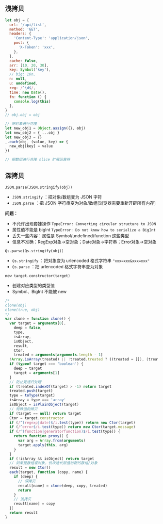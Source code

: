 ## 浅拷贝

```js
let obj = {
  url: '/api/list',
  method: 'GET',
  headers: {
    'Content-Type': 'application/json',
    post: {
      'X-Token': 'xxx',
    },
  },
  cache: false,
  arr: [10, 20, 30],
  key: Symbol('key'),
  // big: 10n,
  n: null,
  u: undefined,
  reg: /^\d$/,
  time: new Date(),
  fn: function () {
    console.log(this)
  },
}
// obj.obj = obj

// 把对象进行克隆
let new_obj1 = Object.assign({}, obj)
let new_obj2 = { ...obj }
let new_obj3 = {}
_.each(obj, (value, key) => {
  new_obj[key] = value
})

// 把数组进行克隆 slice 扩展运算符
```

## 深拷贝

`JSON.parse(JSON.stringify(obj))`

- `JSON.stringify` ：把对象/数组变为 JSON 字符
- `JSON.parse` ：把 JSON 字符串变为对象/数组[浏览器需要重新开辟所有内存]

**问题：**

- 不允许出现套娃操作 `TypeError: Converting circular structure to JSON`
- 属性值不能是 bigInt `TypeError: Do not know how to serialize a BigInt`
- 丢失一些内容：属性是 Symbol/undefined/function 这些类型
- 信息不准确：RegExp对象->空对象；Date对象->字符串；Error对象->空对象

`Qs.parse(Qs.stringify(obj))`

- `Qs.stringify` ：把对象变为 urlencoded 格式字符串 `"xxx=xxx&xxx=xxx"`
- `Qs.parse` ：把 urlencoded 格式字符串变为对象

`new target.constructor(target)`

- 创建对应类型的类型值
- Symbol、BigInt 不能被 new

```js
/*
clone(obj)
clone(true, obj)
*/
var clone = function clone() {
  var target = arguments[0],
    deep = false,
    type,
    isArray,
    isObject,
    result,
    Ctor,
    treated = arguments[arguments.length - 1]
  !Array.isArray(treated) || !treated.treated ? ((treated = []), (treated.treated = true)) : null
  if (typeof target === 'boolean') {
    deep = target
    target = arguments[1]
  }
  // 防止死递归处理
  if (treated.indexOf(target) > -1) return target
  treated.push(target)
  type = toType(target)
  isArray = type === 'array'
  isObject = isPlainObject(target)
  // 特殊值的拷贝
  if (target == null) return target
  Ctor = target.constructor
  if (/^(regexp|date)$/i.test(type)) return new Ctor(target)
  if (/^error$/i.test(type)) return new Ctor(target.message)
  if (/^(function|generatorfunction)$/i.test(type)) {
    return function proxy() {
      var arg = Array.from(arguments)
      target.apply(this, arg)
    }
  }
  if (!isArray && isObject) return target
  // 如果是数组或对象，依次迭代赋值给新的数组/对象
  result = new Ctor()
  each(target, function (copy, name) {
    if (deep) {
      // 深拷贝
      result[name] = clone(deep, copy, treated)
      return
    }
    // 浅拷贝
    result[name] = copy
  })
  return result
}
```

